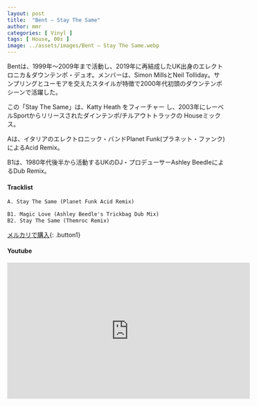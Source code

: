 ```yaml
---
layout: post
title:  "Bent – Stay The Same"
author: mmr
categories: [ Vinyl ]
tags: [ House, 00s ]
image: ../assets/images/Bent – Stay The Same.webp
---
```


Bentは、1999年〜2009年まで活動し、2019年に再結成したUK出身のエレクトロニカ＆ダウンテンポ・デュオ。メンバーは、Simon MillsとNeil Tolliday。サンプリングとユーモアを交えたスタイルが特徴で2000年代初頭のダウンテンポシーンで活躍した。

この「Stay The Same」は、Katty Heath をフィーチャー し、2003年にレーベルSportからリリースされたダインテンポ/チルアウトトラックの Houseミックス。

Aは、イタリアのエレクトロニック・バンドPlanet Funk(プラネット・ファンク)によるAcid Remix。

B1は、1980年代後半から活動するUKのDJ・プロデューサーAshley BeedleによるDub Remix。

#### Tracklist
```md
A. Stay The Same (Planet Funk Acid Remix)

B1. Magic Love (Ashley Beedle's Trickbag Dub Mix)
B2. Stay The Same (Themroc Remix)
```

[メルカリで購入](https://jp.mercari.com/item/m86928683076?afid=6142608987){: .button1}

#### Youtube
<iframe width="560" height="315" src="https://www.youtube.com/embed/TQqpY7w9kpU?si=D00RvsQKZSRMmDU9" title="YouTube video player" frameborder="0" allow="accelerometer; autoplay; clipboard-write; encrypted-media; gyroscope; picture-in-picture; web-share" referrerpolicy="strict-origin-when-cross-origin" allowfullscreen></iframe>